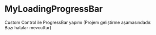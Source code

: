 # MyLoadingProgressBar
Custom Control ile ProgressBar yapımı
(Projem geliştirme aşamasındadır. Bazı hatalar mevcuttur)
